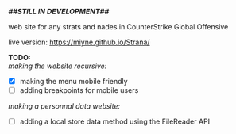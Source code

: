 ***##STILL IN DEVELOPMENT##***

web site for any strats and nades in CounterStrike Global Offensive

live version: https://miyne.github.io/Strana/

**TODO:**<br>
*making the website recursive:*<br>
- [x] making the menu mobile friendly
- [ ] adding breakpoints for mobile users

*making a personnal data website:*<br>
- [ ] adding a local store data method using the FileReader API
